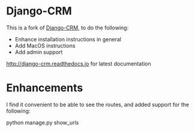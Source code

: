 Django-CRM
==========

This is a fork of [Django-CRM](https://github.com/MicroPyramid/Django-CRM), to do the following:

* Enhance installation instructions in general
* Add MacOS instructions
* Add admin support

<http://django-crm.readthedocs.io> for latest documentation

Enhancements
============

I find it convenient to be able to see the routes, and added support for the following:

  python manage.py show_urls

